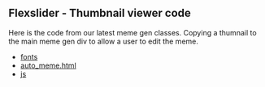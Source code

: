 ## Flexslider - Thumbnail viewer code


Here is the code from our latest meme gen classes. Copying a thumnail to the main meme gen div to allow a user to edit the meme.

- [fonts](https://wtfhw.us/meme_gen/fonts/)
- [auto_meme.html](./auto_meme.html)
- [js](./js)
